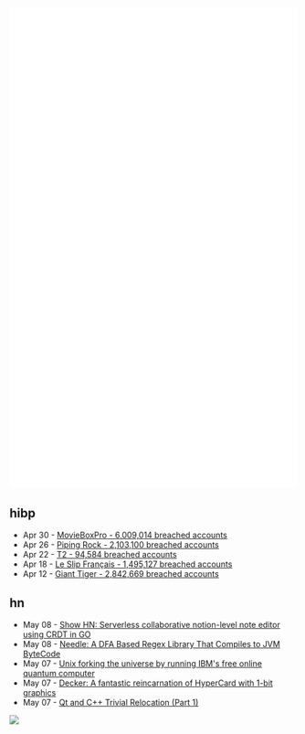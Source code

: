 ![Metrics](https://raw.githubusercontent.com/phixion/phixion/master/metrics.svg)

## hibp

<!--
for https://github.com/phixion/phixion/blob/main/.github/workflows/feeds.yml
-->
<!--START_SECTION:haveibeenpwnd-->
- Apr 30 - [MovieBoxPro - 6,009,014 breached accounts](https://haveibeenpwned.com/PwnedWebsites#MovieBoxPro)
- Apr 26 - [Piping Rock - 2,103,100 breached accounts](https://haveibeenpwned.com/PwnedWebsites#PipingRock)
- Apr 22 - [T2 - 94,584 breached accounts](https://haveibeenpwned.com/PwnedWebsites#T2)
- Apr 18 - [Le Slip Français - 1,495,127 breached accounts](https://haveibeenpwned.com/PwnedWebsites#LeSlipFrancais)
- Apr 12 - [Giant Tiger - 2,842,669 breached accounts](https://haveibeenpwned.com/PwnedWebsites#GiantTiger)
<!--END_SECTION:haveibeenpwnd-->

## hn

<!--
for https://github.com/phixion/phixion/blob/main/.github/workflows/feeds.yml
-->
<!--START_SECTION:hn-->
- May 08 - [Show HN: Serverless collaborative notion-level note editor using CRDT in GO](https://github.com/notebox/nbfm)
- May 08 - [Needle: A DFA Based Regex Library That Compiles to JVM ByteCode](https://justinblank.com/experiments/needle.html)
- May 07 - [Unix forking the universe by running IBM's free online quantum computer](https://parel.es/blog/quantum-dice)
- May 07 - [Decker: A fantastic reincarnation of HyperCard with 1-bit graphics](https://www.beyondloom.com/decker/index.html)
- May 07 - [Qt and C++ Trivial Relocation (Part 1)](https://www.kdab.com/qt-and-trivial-relocation-part-1/)
<!--END_SECTION:hn-->

<!--
for https://yhype.me
-->
![](https://hit.yhype.me/github/profile?user_id=13013670)
